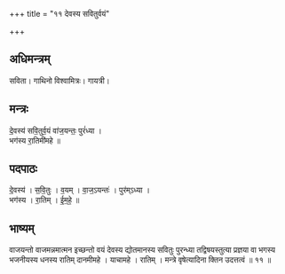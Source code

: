 +++
title = "११ देवस्य सवितुर्वयं"

+++
## अधिमन्त्रम्
सविता। गाथिनो विश्वामित्रः। गायत्री।

## मन्त्रः
दे॒वस्य॑ सवि॒तुर्व॒यं वा॑ज॒यन्तः॒ पुरं॑ध्या ।  
भग॑स्य रा॒तिमी॑महे ॥

## पदपाठः
दे॒वस्य॑ । स॒वि॒तुः । व॒यम् । वा॒ज॒ऽयन्तः॑ । पुर॑म्ऽध्या ।  
भग॑स्य । रा॒तिम् । ई॒म॒हे॒ ॥

## भाष्यम्
वाजयन्तो वाजमन्नमात्मन इच्छन्तो वयं देवस्य द्योतमानस्य सवितुः पुरन्ध्या तद्विषयस्तुत्या प्रज्ञया वा भगस्य भजनीयस्य धनस्य रातिम् दानमीमहे । याचामहे । रातिम् । मन्त्रे वृषेत्यादिना क्तिन उदत्तत्वं ॥ ११ ॥